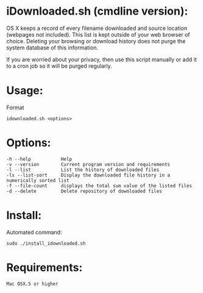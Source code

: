 iDownloaded.sh (cmdline version):
=====
OS X keeps a record of every filename downloaded and source location (webpages not included). This list is kept outside of your web browser of choice. Deleting your browsing or download history does not purge the system database of this information. 

If you are worried about your privacy, then use this script manually or add it to a cron job so it will be purged regularly.

Usage: 
=====
Format

    idownloaded.sh <options>

Options:
=====
    -h --help           Help
    -v --version        Current program version and requirements
    -l --list           List the history of downloaded files
    -ls --list-sort     Display the downloaded file history in a numerically sorted list
    -f --file-count     displays the total sum value of the listed files
    -d --delete         Delete repository of downloaded files


Install:
=====
Automated command:

    sudo ./install_idownloaded.sh

Requirements:
=====
    Mac OSX.5 or higher
